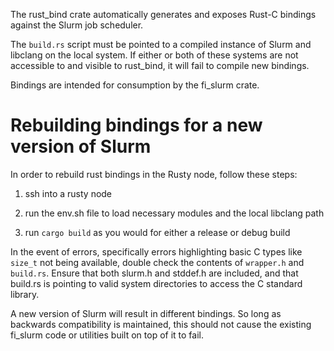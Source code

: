 The rust_bind crate automatically generates and exposes Rust-C bindings against the Slurm job scheduler. 

The `build.rs` script must be pointed to a compiled instance of Slurm and libclang on the local system. If either or both of these systems are not accessible to and visible to rust_bind, it will fail to compile new bindings.

Bindings are intended for consumption by the fi_slurm crate.


# Rebuilding bindings for a new version of Slurm

In order to rebuild rust bindings in the Rusty node, follow these steps:

1. ssh into a rusty node

2. run the env.sh file to load necessary modules and the local libclang path

3. run `cargo build` as you would for either a release or debug build

In the event of errors, specifically errors highlighting basic C types like `size_t` not being available, double check the contents of `wrapper.h` and `build.rs`. Ensure that both slurm.h and stddef.h are included, and that build.rs is pointing to valid system directories to access the C standard library.

A new version of Slurm will result in different bindings. So long as backwards compatibility is maintained, this should not cause the existing fi_slurm code or utilities built on top of it to fail. 
